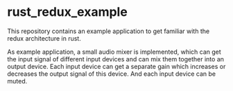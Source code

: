 # rust_redux_example

This repository contains an example application to get familiar with the redux architecture
in rust.

As example application, a small audio mixer is implemented, which can get the input signal of
different input devices and can mix them together into an output device.
Each input device can get a separate gain which increases or decreases the output signal
of this device.
And each input device can be muted.